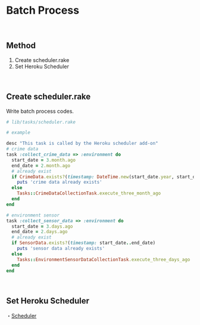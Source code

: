 # Batch Process

<br />


## Method

1. Create scheduler.rake
2. Set Heroku Scheduler

<br />


## Create scheduler.rake

Write batch process codes.

```ruby
# lib/tasks/scheduler.rake

# example

desc "This task is called by the Heroku scheduler add-on"
# crime data
task :collect_crime_data => :environment do
  start_date = 3.month.ago
  end_date = 2.month.ago
  # already exist
  if CrimeData.exists?(timestamp: DateTime.new(start_date.year, start_date.month, 1)..DateTime.new(end_date.year, end_date.month, 1))
    puts 'crime data already exists'
  else
    Tasks::CrimeDataCollectionTask.execute_three_month_ago
  end
end

# environment sensor
task :collect_sensor_data => :environment do
  start_date = 3.days.ago
  end_date = 2.days.ago
  # already exist
  if SensorData.exists?(timestamp: start_date..end_date)
    puts 'sensor data already exists'
  else
    Tasks::EnvironmentSensorDataCollectionTask.execute_three_days_ago
  end
end
```

<br />


## Set Heroku Scheduler

・[Scheduler](https://devcenter.heroku.com/articles/scheduler)

<br />
